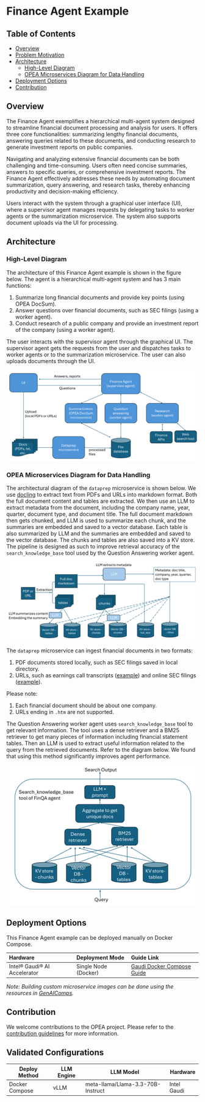 # Finance Agent Example

## Table of Contents

- [Overview](#overview)
- [Problem Motivation](#problem-motivation)
- [Architecture](#architecture)
  - [High-Level Diagram](#high-level-diagram)
  - [OPEA Microservices Diagram for Data Handling](#opea-microservices-diagram-for-data-handling)
- [Deployment Options](#deployment-options)
- [Contribution](#contribution)

## Overview

The Finance Agent exemplifies a hierarchical multi-agent system designed to streamline financial document processing and analysis for users. It offers three core functionalities: summarizing lengthy financial documents, answering queries related to these documents, and conducting research to generate investment reports on public companies.

Navigating and analyzing extensive financial documents can be both challenging and time-consuming. Users often need concise summaries, answers to specific queries, or comprehensive investment reports. The Finance Agent effectively addresses these needs by automating document summarization, query answering, and research tasks, thereby enhancing productivity and decision-making efficiency.

Users interact with the system through a graphical user interface (UI), where a supervisor agent manages requests by delegating tasks to worker agents or the summarization microservice. The system also supports document uploads via the UI for processing.

## Architecture

### High-Level Diagram

The architecture of this Finance Agent example is shown in the figure below. The agent is a hierarchical multi-agent system and has 3 main functions:

1. Summarize long financial documents and provide key points (using OPEA DocSum).
2. Answer questions over financial documents, such as SEC filings (using a worker agent).
3. Conduct research of a public company and provide an investment report of the company (using a worker agent).

The user interacts with the supervisor agent through the graphical UI. The supervisor agent gets the requests from the user and dispatches tasks to worker agents or to the summarization microservice. The user can also uploads documents through the UI.

![Finance Agent Architecture](assets/finance_agent_arch.png)

### OPEA Microservices Diagram for Data Handling

The architectural diagram of the `dataprep` microservice is shown below. We use [docling](https://github.com/docling-project/docling) to extract text from PDFs and URLs into markdown format. Both the full document content and tables are extracted. We then use an LLM to extract metadata from the document, including the company name, year, quarter, document type, and document title. The full document markdown then gets chunked, and LLM is used to summarize each chunk, and the summaries are embedded and saved to a vector database. Each table is also summarized by LLM and the summaries are embedded and saved to the vector database. The chunks and tables are also saved into a KV store. The pipeline is designed as such to improve retrieval accuracy of the `search_knowledge_base` tool used by the Question Answering worker agent.

![dataprep architecture](assets/fin_agent_dataprep.png)

The `dataprep` microservice can ingest financial documents in two formats:

1. PDF documents stored locally, such as SEC filings saved in local directory.
2. URLs, such as earnings call transcripts ([example](https://www.fool.com/earnings/call-transcripts/2025/03/06/costco-wholesale-cost-q2-2025-earnings-call-transc/)) and online SEC filings ([example](https://investors.3m.com/financials/sec-filings/content/0000066740-25-000006/0000066740-25-000006.pdf)).

Please note:

1. Each financial document should be about one company.
2. URLs ending in `.htm` are not supported.

The Question Answering worker agent uses `search_knowledge_base` tool to get relevant information. The tool uses a dense retriever and a BM25 retriever to get many pieces of information including financial statement tables. Then an LLM is used to extract useful information related to the query from the retrieved documents. Refer to the diagram below. We found that using this method significantly improves agent performance.

![finqa search tool arch](assets/finqa_tool.png)

## Deployment Options

This Finance Agent example can be deployed manually on Docker Compose.

| Hardware                       | Deployment Mode      | Guide Link                                                               |
| :----------------------------- | :------------------- | :----------------------------------------------------------------------- |
| Intel® Gaudi® AI Accelerator | Single Node (Docker) | [Gaudi Docker Compose Guide](./docker_compose/intel/hpu/gaudi/README.md) |

_Note: Building custom microservice images can be done using the resources in [GenAIComps](https://github.com/opea-project/GenAIComps)._

## Contribution

We welcome contributions to the OPEA project. Please refer to the [contribution guidelines](https://github.com/opea-project/docs/blob/main/community/CONTRIBUTING.md) for more information.

## Validated Configurations

| **Deploy Method** | **LLM Engine** | **LLM Model**                     | **Hardware** |
| ----------------- | -------------- | --------------------------------- | ------------ |
| Docker Compose    | vLLM           | meta-llama/Llama-3.3-70B-Instruct | Intel Gaudi  |
